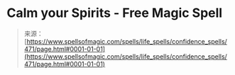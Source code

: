 <!--yml
category: 未分类
date: 2024-06-12 18:33:12
-->

# Calm your Spirits - Free Magic Spell

> 来源：[https://www.spellsofmagic.com/spells/life_spells/confidence_spells/471/page.html#0001-01-01](https://www.spellsofmagic.com/spells/life_spells/confidence_spells/471/page.html#0001-01-01)